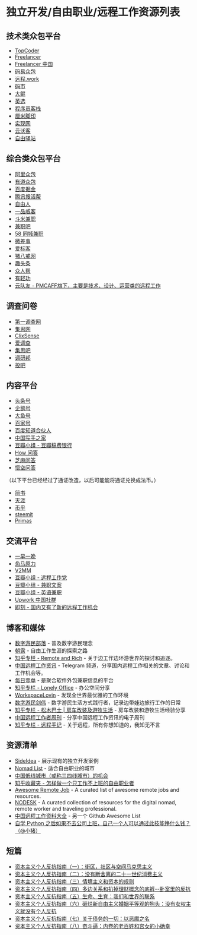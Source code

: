 # 独立开发/自由职业/远程工作资源列表
## 技术类众包平台

*   [TopCoder](https://www.topcoder.com/)
*   [Freelancer](https://www.freelancer.com/)
*   [Freelancer 中国](https://www.freelancer.cn/)
*   [码易众包](https://www.mayigeek.com/)
*   [远程.work](https://yuancheng.work/)
*   [码市](https://mart.coding.net)
*   [大鲲](https://pro.lagou.com/)
*   [英选](https://www.linktion.cn/ )
*   [程序员客栈](https://www.proginn.com/)
*   [厘米脚印](http://www.limijiaoyin.com/)
*   [实现网](http://shixian.com/)
*   [云沃客](https://www.clouderwork.com/)
*   [自由驿站](https://ziyouyizhan.com/)

## 综合类众包平台

*   [阿里众包](https://m.taobao.com/job/cloud-work/index.html)
*   [有道众包](http://zb.youdao.com/)
*   [百度掘金](http://juejin.baidu.com/)
*   [腾讯搜活帮](https://soho.qq.com)
*   [自由人](http://www.freemancn.com/)
*   [一品威客](http://zt.epwk.com/)
*   [斗米兼职](http://www.doumi.com/)
*   [兼职吧](http://www.jianzhi8.com/)
*   [58 同城兼职](https://bj.58.com/jianzhi.shtml)
*   [微差事](http://www.weichaishi.com/)
*   [爱标客](http://mp.iflytek.com/)
*   [猪八戒网](https://beijing.zbj.com/)
*   [趣头条](https://mp.qutoutiao.net)
*   [众人帮](http://www.jianzhiku.com/)
*   [有轻功](http://www.youqinggong.com/)
*   [云队友 - PMCAFF旗下，主要是技术、设计、运营类的远程工作](https://www.nework360.com/) 

## 调查问卷

*   [第一调查网](http://www.1diaocha.com/)
*   [集思网](https://www.opinionworld.cn/zh-cn)
*   [ClixSense](https://www.clixsense.com/)
*   [爱调查](http://www.52survey.com/index.mdq)
*   [集思吧](https://www.jisibar.com/)
*   [调研邦](http://www.diaoyanbang.net/)
*   [投吧](http://www.votebar.com/)

## 内容平台

*   [头条号](https://mp.toutiao.com)
*   [企鹅号](https://om.qq.com)
*   [大鱼号](https://mp.dayu.com)
*   [百家号](https://baijiahao.baidu.com)
*   [百度知道合伙人](https://zhidao.baidu.com/home/partnerhome)
*   [中国写手之家](http://www.xs91.net/)
*   [豆瓣小组 - 豆瓣稿费银行](https://www.douban.com/group/TGYGXZ/)
*   [How 问答](http://www.prettyyes.com/)
*   [芝麻问答](https://www.zhimawenda.com/)
*   [悟空问答](https://www.wukong.com/)

（以下平台已经经过了通证改造，以后可能能将通证兑换成法币。）

*   [简书](https://www.jianshu.com/)
*   [天涯](http://focus.tianya.cn/)
*   [币乎](https://bihu.com/)
*   [steemit](https://steemit.com/)
*   [Primas](https://primas.io/)

## 交流平台

*   [一早一晚](http://yizaoyiwan.com/)
*   [角马原力](http://www.gnuforce.com/community)
*   [V2MM](https://v2mm.tech/)
*   [豆瓣小组 - 远程工作党](https://www.douban.com/group/freejobs/)
*   [豆瓣小组 - 兼职文案](https://www.douban.com/group/292715/)
*   [豆瓣小组 - 英语兼职](https://www.douban.com/group/524795/)
*   [Upwork 中国社群](https://www.kancloud.cn/jielinko/upwork-bbs/380491)
*   [即刻 - 国内又有了新的远程工作机会](http://m.ruguoapp.com/topics/58a12fe772a4680014bdee24)

## 博客和媒体

*   [数字游民部落](https://jarodise.com/) - 普及数字游民理念
*   [朝露](http://www.littledew.com/) - 自由工作生涯的探索之路
*   [知乎专栏 - Remote and Rich](https://zhuanlan.zhihu.com/remoteandrich) - 关于边工作边环游世界的探讨和追逐。
*   [中国远程工作资讯](https://t.me/remote_cn) - Telegram 频道，分享国内远程工作相关的文章、讨论和工作机会等。
*   [每日壹单](https://mryd.freeflarum.com/) - 是聚合软件外包兼职信息的平台
*   [知乎专栏 - Lonely Office](https://zhuanlan.zhihu.com/lonelyoffice) - 办公空间分享
*   [WorkspaceLovin](https://workspacelovin.com/) - 发现全世界最优雅的工作环境
*   [数字游民剑伟](https://i.loli.net/2019/01/27/5c4d190b8b4d9.jpg) - 数字游民生活方式践行者，记录边带娃边旅行工作的日常
*   [知乎专栏 - 松木巴士 | 房车改装及游牧生活](https://zhuanlan.zhihu.com/c_155023320) - 房车改装和游牧生活经验分享
*   [中囯远程工作者周刊](https://github.com/greatghoul/remote-weekly) - 分享中国远程工作资讯的电子周刊
*   [知乎专栏 - 远程手记](https://zhuanlan.zhihu.com/yidianyidi) - 关于远程，所有你想知道的，我知无不言

## 资源清单

*   [SideIdea](http://sideidea.com/) - 展示现有的独立开发案例
*   [Nomad List](https://nomadlist.com/) - 适合自由职业的城市
*   [中国低线城市（或称三四线城市）的机会](https://github.com/xunyun/Lower-tier_Cities_in_China)
*   [知乎收藏夹 - 怎样做一个只工作不上班的自由职业者](https://www.zhihu.com/collection/215602507)
*   [Awesome Remote Job](https://github.com/lukasz-madon/awesome-remote-job) - A curated list of awesome remote jobs and resources.
*   [NODESK](https://nodesk.co/) - A curated collection of resources for the digital nomad, remote worker and traveling professional.
*   [中国远程工作资料大全](https://github.com/greatghoul/remote-working) - 另一个 Github Awesome List
*   [自学 Python 之后如果不去公司上班，自己一个人可以通过此技能挣什么钱？（@小猪）](docs/自学%20Python%20之后如果不去公司上班，自己一个人可以通过此技能挣什么钱？.md)

## 短篇

+   [资本主义个人反抗指南（一）：街区，社区与空间马克思主义](https://www.douban.com/note/573801896/)
+   [资本主义个人反抗指南（二）：没有断舍离的二十一世纪消费主义](https://www.douban.com/note/577724310/)
+   [资本主义个人反抗指南（三）情境主义和资本的规则](https://www.douban.com/note/578752032/)
+   [资本主义个人反抗指南（四）多边关系和扒掉理财概念的底裤--卧室里的反抗](https://www.douban.com/note/578772131/)
+   [资本主义个人反抗指南（五）生命、生育：我们和世界的联系](https://www.douban.com/note/581214792/)
+   [资本主义个人反抗指南（六）砸烂新自由主义婚姻平等观的狗头：没有女权主义就没有个人反抗](https://www.douban.com/note/582876902/)
+   [资本主义个人反抗指南（七）关于债务的一切：以恶魔之名](https://www.douban.com/note/691925845/)
+   [资本主义个人反抗指南（八）奋斗逼：内卷的老百姓和宫女的小确幸](https://www.douban.com/note/709082357/)
